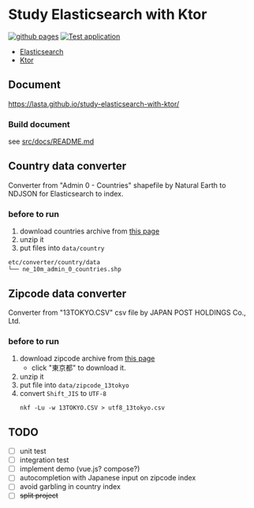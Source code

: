 # Study Elasticsearch with Ktor
[![github pages](https://github.com/lasta/study-elasticsearch-with-ktor/actions/workflows/gh-pages.yml/badge.svg)](https://github.com/lasta/study-elasticsearch-with-ktor/actions/workflows/gh-pages.yml)
[![Test application](https://github.com/lasta/study-elasticsearch-with-ktor/actions/workflows/ktor.yml/badge.svg)](https://github.com/lasta/study-elasticsearch-with-ktor/actions/workflows/ktor.yml)

* [Elasticsearch][elasticsearch]
* [Ktor][ktor]

[elasticsearch]: https://www.elastic.co/jp/elasticsearch/
[ktor]: https://ktor.io/

## Document
https://lasta.github.io/study-elasticsearch-with-ktor/

### Build document
see [src/docs/README.md](src/docs/README.md)

## Country data converter
Converter from "Admin 0 - Countries" shapefile by Natural Earth to NDJSON for Elasticsearch to index.

### before to run
1. download countries archive from [this page](https://www.naturalearthdata.com/downloads/10m-cultural-vectors/)
2. unzip it
3. put files into `data/country`

```
etc/converter/country/data
└── ne_10m_admin_0_countries.shp
```

## Zipcode data converter
Converter from "13TOKYO.CSV" csv file by JAPAN POST HOLDINGS Co., Ltd.

### before to run
1. download zipcode archive from [this page](https://www.post.japanpost.jp/zipcode/dl/kogaki-zip.html)
    * click "東京都" to download it.
2. unzip it
3. put file into `data/zipcode_13tokyo`
4. convert `Shift_JIS` to `UTF-8`
   ```shell
   nkf -Lu -w 13TOKYO.CSV > utf8_13tokyo.csv
   ```

## TODO
- [ ] unit test
- [ ] integration test
- [ ] implement demo (vue.js? compose?)
- [ ] autocompletion with Japanese input on zipcode index
- [ ] avoid garbling in country index
- [ ] ~~split project~~
